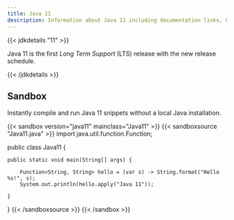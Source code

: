 ```yaml
---
title: Java 11
description: Information about Java 11 including documentation links, new APIs, added features and download options.
---
```


{{< jdkdetails "11" >}}

Java 11 is the first *Long Term Support* (LTS) release with the new release schedule.

{{< /jdkdetails >}}


## Sandbox

Instantly compile and run Java 11 snippets without a local Java installation.

{{< sandbox version="java11" mainclass="Java11" >}}
{{< sandboxsource "Java11.java" >}}
import java.util.function.Function;

public class Java11 {

    public static void main(String[] args) {

        Function<String, String> hello = (var s) -> String.format("Hello %s!", s);
        System.out.println(hello.apply("Java 11"));

    }

}
{{< /sandboxsource >}}
{{< /sandbox >}}

